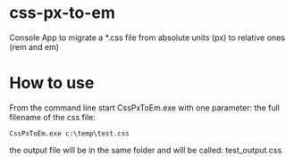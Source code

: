 # css-px-to-em
Console App to migrate a *.css file from absolute units (px) to relative ones (rem and em)

# How to use
From the command line start CssPxToEm.exe with one parameter: the full filename of the css file:

<code>CssPxToEm.exe c:\temp\test.css</code>

the output file will be in the same folder and will be called: test_output.css

